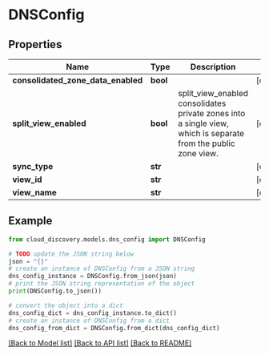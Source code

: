 # DNSConfig


## Properties

Name | Type | Description | Notes
------------ | ------------- | ------------- | -------------
**consolidated_zone_data_enabled** | **bool** |  | [optional] 
**split_view_enabled** | **bool** | split_view_enabled consolidates private zones into a single view, which is separate from the public zone view. | [optional] 
**sync_type** | **str** |  | [optional] 
**view_id** | **str** |  | [optional] 
**view_name** | **str** |  | [optional] 

## Example

```python
from cloud_discovery.models.dns_config import DNSConfig

# TODO update the JSON string below
json = "{}"
# create an instance of DNSConfig from a JSON string
dns_config_instance = DNSConfig.from_json(json)
# print the JSON string representation of the object
print(DNSConfig.to_json())

# convert the object into a dict
dns_config_dict = dns_config_instance.to_dict()
# create an instance of DNSConfig from a dict
dns_config_from_dict = DNSConfig.from_dict(dns_config_dict)
```
[[Back to Model list]](../README.md#documentation-for-models) [[Back to API list]](../README.md#documentation-for-api-endpoints) [[Back to README]](../README.md)


